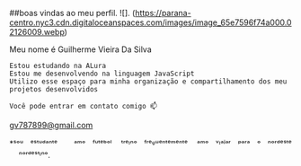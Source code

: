 ##boas vindas ao meu perfil.
![]. (https://parana-centro.nyc3.cdn.digitaloceanspaces.com/images/image_65e7596f74a000.02126009.webp)

Meu nome é Guilherme Vieira Da Silva

    Estou estudando na ALura
    Estou me desenvolvendo na linguagem JavaScript
    Utilizo esse espaço para minha organização e compartilhamento dos meu projetos desenvolvidos
  
    Você pode entrar em contato comigo 📫

gv787899@gmail.com

*ˢᵒᵘﾠᵉˢᵗᵘᵈᵃⁿᵗᵉ
ﾠﾠᵃᵐᵒﾠᶠᵘᵗᵉᵇᵒˡ
ﾠᵗʳᵉᶦⁿᵒﾠᶠʳᵉᵠᵘᵉⁿᵗᵉᵐᵉⁿᵗᵉﾠ
ᵃᵐᵒﾠᵛᶦᵃʲᵃʳﾠᵖᵃʳᵃﾠᵒﾠⁿᵒʳᵈᵉˢᵗᵉﾠ
ⁿᵒʳᵈᵉˢᵗᶦⁿᵒ.
